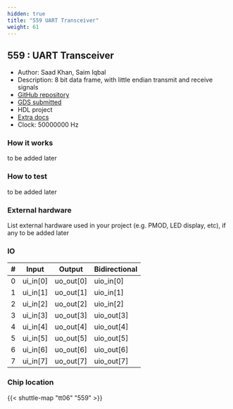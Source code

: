 ```yaml
---
hidden: true
title: "559 UART Transceiver"
weight: 61
---
```


## 559 : UART Transceiver

* Author: Saad Khan, Saim Iqbal
* Description: 8 bit data frame, with little endian transmit and receive signals
* [GitHub repository](https://github.com/theuppercaseguy/GIKI-Tapeout)
* [GDS submitted](https://github.com/theuppercaseguy/GIKI-Tapeout/actions/runs/8752023862)
* HDL project
* [Extra docs]()
* Clock: 50000000 Hz

<!---

This file is used to generate your project datasheet. Please fill in the information below and delete any unused
sections.

You can also include images in this folder and reference them in the markdown. Each image must be less than
512 kb in size, and the combined size of all images must be less than 1 MB.
-->


### How it works

to be added later

### How to test

to be added later

### External hardware

List external hardware used in your project (e.g. PMOD, LED display, etc), if any
to be added later


### IO

| #             | Input    | Output   | Bidirectional   |
| ------------- | -------- | -------- | --------------- |
| 0 | ui_in[0]  | uo_out[0]  | uio_in[0]        |
| 1 | ui_in[1]  | uo_out[1]  | uio_in[1]        |
| 2 | ui_in[2]  | uo_out[2]  | uio_in[2]        |
| 3 | ui_in[3]  | uo_out[3]  | uio_out[3]        |
| 4 | ui_in[4]  | uo_out[4]  | uio_out[4]        |
| 5 | ui_in[5]  | uo_out[5]  | uio_out[5]        |
| 6 | ui_in[6]  | uo_out[6]  | uio_out[6]        |
| 7 | ui_in[7]  | uo_out[7]  | uio_out[7]        |


### Chip location

{{< shuttle-map "tt06" "559" >}}
